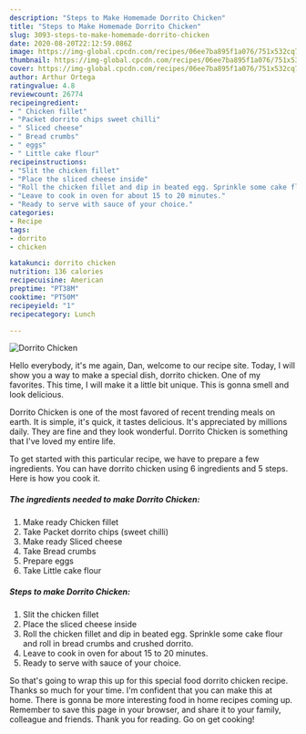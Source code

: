 ```yaml
---
description: "Steps to Make Homemade Dorrito Chicken"
title: "Steps to Make Homemade Dorrito Chicken"
slug: 3093-steps-to-make-homemade-dorrito-chicken
date: 2020-08-20T22:12:59.086Z
image: https://img-global.cpcdn.com/recipes/06ee7ba895f1a076/751x532cq70/dorrito-chicken-recipe-main-photo.jpg
thumbnail: https://img-global.cpcdn.com/recipes/06ee7ba895f1a076/751x532cq70/dorrito-chicken-recipe-main-photo.jpg
cover: https://img-global.cpcdn.com/recipes/06ee7ba895f1a076/751x532cq70/dorrito-chicken-recipe-main-photo.jpg
author: Arthur Ortega
ratingvalue: 4.8
reviewcount: 26774
recipeingredient:
- " Chicken fillet"
- "Packet dorrito chips sweet chilli"
- " Sliced cheese"
- " Bread crumbs"
- " eggs"
- " Little cake flour"
recipeinstructions:
- "Slit the chicken fillet"
- "Place the sliced cheese inside"
- "Roll the chicken fillet and dip in beated egg. Sprinkle some cake flour and roll in bread crumbs and crushed dorrito."
- "Leave to cook in oven for about 15 to 20 minutes."
- "Ready to serve with sauce of your choice."
categories:
- Recipe
tags:
- dorrito
- chicken

katakunci: dorrito chicken 
nutrition: 136 calories
recipecuisine: American
preptime: "PT38M"
cooktime: "PT50M"
recipeyield: "1"
recipecategory: Lunch

---
```



![Dorrito Chicken](https://img-global.cpcdn.com/recipes/06ee7ba895f1a076/751x532cq70/dorrito-chicken-recipe-main-photo.jpg)

Hello everybody, it's me again, Dan, welcome to our recipe site. Today, I will show you a way to make a special dish, dorrito chicken. One of my favorites. This time, I will make it a little bit unique. This is gonna smell and look delicious.

Dorrito Chicken is one of the most favored of recent trending meals on earth. It is simple, it's quick, it tastes delicious. It's appreciated by millions daily. They are fine and they look wonderful. Dorrito Chicken is something that I've loved my entire life.




To get started with this particular recipe, we have to prepare a few ingredients. You can have dorrito chicken using 6 ingredients and 5 steps. Here is how you cook it.

<!--inarticleads1-->

##### The ingredients needed to make Dorrito Chicken:

1. Make ready  Chicken fillet
1. Take Packet dorrito chips (sweet chilli)
1. Make ready  Sliced cheese
1. Take  Bread crumbs
1. Prepare  eggs
1. Take  Little cake flour




<!--inarticleads2-->

##### Steps to make Dorrito Chicken:

1. Slit the chicken fillet
1. Place the sliced cheese inside
1. Roll the chicken fillet and dip in beated egg. Sprinkle some cake flour and roll in bread crumbs and crushed dorrito.
1. Leave to cook in oven for about 15 to 20 minutes.
1. Ready to serve with sauce of your choice.




So that's going to wrap this up for this special food dorrito chicken recipe. Thanks so much for your time. I'm confident that you can make this at home. There is gonna be more interesting food in home recipes coming up. Remember to save this page in your browser, and share it to your family, colleague and friends. Thank you for reading. Go on get cooking!
